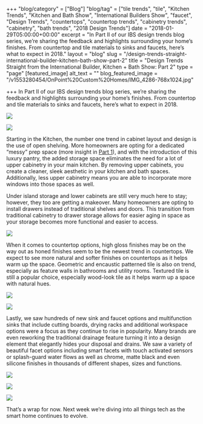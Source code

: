 +++
"blog/category" = ["Blog"]
"blog/tag" = ["tile trends", "tile", "Kitchen Trends", "Kitchen and Bath Show", "International Builders Show", "faucet", "Design Trends", "countertops", "countertop trends", "cabinetry trends", "cabinetry", "bath trends", "2018 Design Trends"]
date = "2018-01-29T05:00:00+00:00"
excerpt = "In Part II of our IBS design trends blog series, we’re sharing the feedback and highlights surrounding your home’s finishes. From countertop and tile materials to sinks and faucets, here’s what to expect in 2018."
layout = "blog"
slug = "/design-trends-straight-international-builder-kitchen-bath-show-part-2"
title = "Design Trends Straight from the International Builder, Kitchen + Bath Show: Part 2"
type = "page"
[featured_image]
alt_text = ""
blog_featured_image = "/v1553280454/OnPoint%20Custom%20Homes/IMG_4286-768x1024.jpg"

+++
In Part II of our IBS design trends blog series, we’re sharing the feedback and highlights surrounding your home’s finishes. From countertop and tile materials to sinks and faucets, here’s what to expect in 2018.

![](https://res.cloudinary.com/onpointcustomhomes/image/upload/v1553280454/OnPoint%20Custom%20Homes/IMG_4286-768x1024.jpg)

![](https://res.cloudinary.com/onpointcustomhomes/image/upload/v1553280435/OnPoint%20Custom%20Homes/Photo-Jan-10-9-01-43-AM-768x576.jpg)

Starting in the Kitchen, the number one trend in cabinet layout and design is the use of open shelving. More homeowners are opting for a dedicated “messy” prep space (more insight in [Part 1](https://onpointcustomhomes.com/blog/design-trends-straight-international-builder-kitchen-bath-show-part-1/)), and with the introduction of this luxury pantry, the added storage space eliminates the need for a lot of upper cabinetry in your main kitchen. By removing upper cabinets, you create a cleaner, sleek aesthetic in your kitchen and bath spaces. Additionally, less upper cabinetry means you are able to incorporate more windows into those spaces as well.

Under island storage and lower cabinets are still very much here to stay; however, they too are getting a makeover. Many homeowners are opting to install drawers instead of traditional shelves and doors. This transition from traditional cabinetry to drawer storage allows for easier aging in space as your storage becomes more functional and easier to access.

![](https://res.cloudinary.com/onpointcustomhomes/image/upload/v1553280411/OnPoint%20Custom%20Homes/IMG_5538-768x576.jpg)

When it comes to countertop options, high gloss finishes may be on the way out as honed finishes seem to be the newest trend in countertops. We expect to see more natural and softer finishes on countertops as it helps warm up the space. Geometric and encaustic patterned tile is also on trend, especially as feature walls in bathrooms and utility rooms. Textured tile is still a popular choice, especially wood-look tile as it helps warm up a space with natural hues.

![](https://res.cloudinary.com/onpointcustomhomes/image/upload/v1553280388/OnPoint%20Custom%20Homes/IMG_5578-768x1024.jpg)

![](https://res.cloudinary.com/onpointcustomhomes/image/upload/v1553280364/OnPoint%20Custom%20Homes/IMG_5490-768x1024.jpg)

Lastly, we saw hundreds of new sink and faucet options and multifunction sinks that include cutting boards, drying racks and additional workspace options were a focus as they continue to rise in popularity. Many brands are even reworking the traditional drainage feature turning it into a design element that elegantly hides your disposal and drains. We saw a variety of beautiful facet options including smart facets with touch activated sensors or splash-guard water flows as well as chrome, matte black and even silicone finishes in thousands of different shapes, sizes and functions.

![](https://res.cloudinary.com/onpointcustomhomes/image/upload/v1553280319/OnPoint%20Custom%20Homes/IMG_5498-768x1369.jpg)

![](https://res.cloudinary.com/onpointcustomhomes/image/upload/v1553280292/OnPoint%20Custom%20Homes/IMG_5511-768x1024.jpg)

![](https://res.cloudinary.com/onpointcustomhomes/image/upload/v1553280265/OnPoint%20Custom%20Homes/IMG_5579-768x1024.jpg)

That’s a wrap for now. Next week we’re diving into all things tech as the smart home continues to evolve.